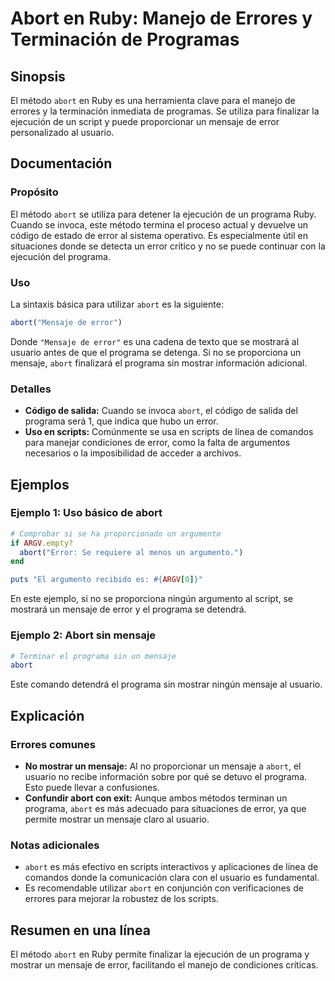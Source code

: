 <!--
Meta Description: # Abort en Ruby: Manejo de Errores y Terminación de Programas ## Sinopsis El método `abort` en Ruby es una herramienta clave para el manejo de errores...
Meta Keywords: abort, mensaje, error, programa, ruby
-->

# Abort en Ruby: Manejo de Errores y Terminación de Programas

## Sinopsis
El método `abort` en Ruby es una herramienta clave para el manejo de errores y la terminación inmediata de programas. Se utiliza para finalizar la ejecución de un script y puede proporcionar un mensaje de error personalizado al usuario.

## Documentación
### Propósito
El método `abort` se utiliza para detener la ejecución de un programa Ruby. Cuando se invoca, este método termina el proceso actual y devuelve un código de estado de error al sistema operativo. Es especialmente útil en situaciones donde se detecta un error crítico y no se puede continuar con la ejecución del programa.

### Uso
La sintaxis básica para utilizar `abort` es la siguiente:

```ruby
abort("Mensaje de error")
```

Donde `"Mensaje de error"` es una cadena de texto que se mostrará al usuario antes de que el programa se detenga. Si no se proporciona un mensaje, `abort` finalizará el programa sin mostrar información adicional.

### Detalles
- **Código de salida:** Cuando se invoca `abort`, el código de salida del programa será 1, que indica que hubo un error.
- **Uso en scripts:** Comúnmente se usa en scripts de línea de comandos para manejar condiciones de error, como la falta de argumentos necesarios o la imposibilidad de acceder a archivos.

## Ejemplos
### Ejemplo 1: Uso básico de abort
```ruby
# Comprobar si se ha proporcionado un argumento
if ARGV.empty?
  abort("Error: Se requiere al menos un argumento.")
end

puts "El argumento recibido es: #{ARGV[0]}"
```
En este ejemplo, si no se proporciona ningún argumento al script, se mostrará un mensaje de error y el programa se detendrá.

### Ejemplo 2: Abort sin mensaje
```ruby
# Terminar el programa sin un mensaje
abort
```
Este comando detendrá el programa sin mostrar ningún mensaje al usuario.

## Explicación
### Errores comunes
- **No mostrar un mensaje:** Al no proporcionar un mensaje a `abort`, el usuario no recibe información sobre por qué se detuvo el programa. Esto puede llevar a confusiones.
- **Confundir abort con exit:** Aunque ambos métodos terminan un programa, `abort` es más adecuado para situaciones de error, ya que permite mostrar un mensaje claro al usuario.

### Notas adicionales
- `abort` es más efectivo en scripts interactivos y aplicaciones de línea de comandos donde la comunicación clara con el usuario es fundamental.
- Es recomendable utilizar `abort` en conjunción con verificaciones de errores para mejorar la robustez de los scripts.

## Resumen en una línea
El método `abort` en Ruby permite finalizar la ejecución de un programa y mostrar un mensaje de error, facilitando el manejo de condiciones críticas.
